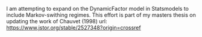 I am attempting to expand on the DynamicFactor model in Statsmodels to include Markov-swithing regimes. This effort is part of my masters thesis on updating the work of Chauvet (1998) url: https://www.jstor.org/stable/2527348?origin=crossref
